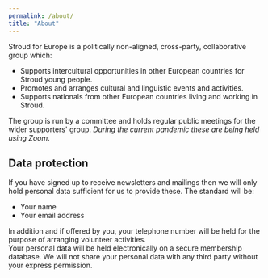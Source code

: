 ```yaml
---
permalink: /about/
title: "About"
---
```


Stroud for Europe is a politically non-aligned, cross-party, collaborative group which:
- Supports intercultural opportunities in other European countries for Stroud young people.
- Promotes and arranges cultural and linguistic events and activities.
- Supports nationals from other European countries living and working in Stroud.

The group is run by a committee and holds regular public meetings for the wider supporters' group. *During the current pandemic these are being held using Zoom*.   

## Data protection
If you have signed up to receive newsletters and mailings then we will only hold personal data sufficient for us to provide these. The standard will be:
- Your name
- Your email address

In addition and if offered by you, your telephone number will be held for the purpose of arranging volunteer activities.  
Your personal data will be held electronically on a secure membership database.
We will not share your personal data with any third party without your express permission.


